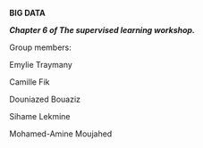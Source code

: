 **BIG DATA**

_**Chapter 6 of The supervised learning workshop.**_


Group members:

Emylie Traymany

Camille Fik 

Douniazed Bouaziz 

Sihame Lekmine

Mohamed-Amine Moujahed
